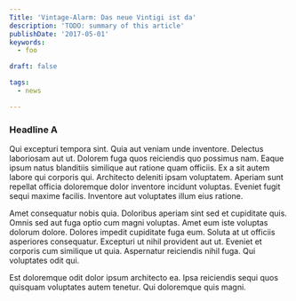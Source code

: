 ```yaml
---
Title: 'Vintage-Alarm: Das neue Vintigi ist da'
description: 'TODO: summary of this article'
publishDate: '2017-05-01'
keywords:
  - foo

draft: false

tags:
  - news

---
```



### Headline A

Qui excepturi tempora sint. Quia aut veniam unde inventore. Delectus laboriosam aut ut. Dolorem fuga quos reiciendis quo possimus nam. Eaque ipsum natus blanditiis similique aut ratione quam officiis.
Ex a sit autem labore qui corporis qui. Architecto deleniti ipsam voluptatem. Aperiam sunt repellat officia doloremque dolor inventore incidunt voluptas. Eveniet fugit sequi maxime facilis. Inventore aut voluptates illum eius ratione.

Amet consequatur nobis quia. Doloribus aperiam sint sed et cupiditate quis. Omnis sed aut fuga optio cum magni voluptas. Amet eum iste voluptas dolorum dolore. Dolores impedit cupiditate fuga eum. Soluta at ut officiis asperiores consequatur.
Excepturi ut nihil provident aut ut. Eveniet et corporis cum similique ut quia. Aspernatur reiciendis nihil fuga. Qui voluptates odit qui.

Est doloremque odit dolor ipsum architecto ea. Ipsa reiciendis sequi quos quisquam voluptates autem tenetur. Qui doloremque quis magni.

